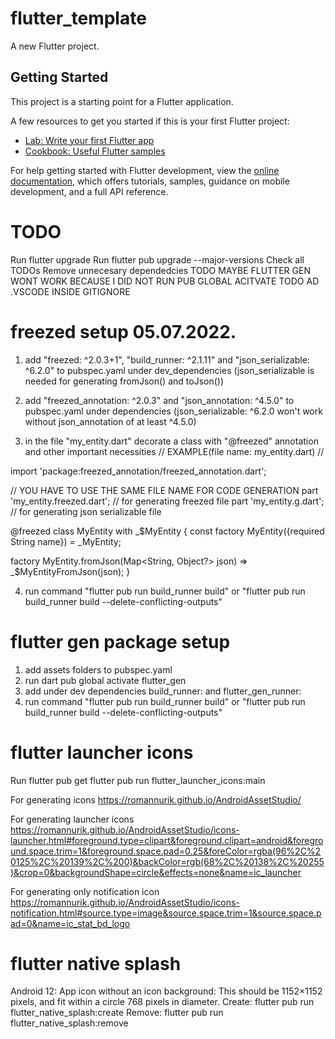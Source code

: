 # flutter_template

A new Flutter project.

## Getting Started

This project is a starting point for a Flutter application.

A few resources to get you started if this is your first Flutter project:

- [Lab: Write your first Flutter app](https://docs.flutter.dev/get-started/codelab)
- [Cookbook: Useful Flutter samples](https://docs.flutter.dev/cookbook)

For help getting started with Flutter development, view the
[online documentation](https://docs.flutter.dev/), which offers tutorials,
samples, guidance on mobile development, and a full API reference.

# TODO
Run flutter upgrade
Run flutter pub upgrade --major-versions
Check all TODOs
Remove unnecesary dependedcies
TODO MAYBE FLUTTER GEN WONT WORK BECAUSE I DID NOT RUN PUB GLOBAL ACITVATE
TODO AD .VSCODE INSIDE GITIGNORE

# freezed setup 05.07.2022.

1) add "freezed: ^2.0.3+1", "build_runner: ^2.1.11" and "json_serializable: ^6.2.0" to pubspec.yaml under dev_dependencies (json_serializable is needed for generating fromJson() and toJson())

2) add "freezed_annotation: ^2.0.3" and "json_annotation: ^4.5.0" to pubspec.yaml under dependencies (json_serializable: ^6.2.0 won't work without json_annotation of at least ^4.5.0)

3) in the file "my_entity.dart" decorate a class with "@freezed" annotation and other important necessities
// EXAMPLE(file name: my_entity.dart) //

import 'package:freezed_annotation/freezed_annotation.dart';

// YOU HAVE TO USE THE SAME FILE NAME FOR CODE GENERATION
part 'my_entity.freezed.dart'; // for generating freezed file
part 'my_entity.g.dart'; // for generating json serializable file

@freezed
class MyEntity with _$MyEntity {
  const factory MyEntity({required String name}) = _MyEntity;

  factory MyEntity.fromJson(Map<String, Object?> json) => _$MyEntityFromJson(json);
}

4) run command "flutter pub run build_runner build" or "flutter pub run build_runner build --delete-conflicting-outputs"

# flutter gen package setup
1) add assets folders to pubspec.yaml
2) run dart pub global activate flutter_gen
3) add under dev dependencies build_runner:
and flutter_gen_runner:
4) run command "flutter pub run build_runner build" or "flutter pub run build_runner build --delete-conflicting-outputs"

# flutter launcher icons
Run  flutter pub get
     flutter pub run flutter_launcher_icons:main

For generating icons
https://romannurik.github.io/AndroidAssetStudio/

For generating launcher icons
https://romannurik.github.io/AndroidAssetStudio/icons-launcher.html#foreground.type=clipart&foreground.clipart=android&foreground.space.trim=1&foreground.space.pad=0.25&foreColor=rgba(96%2C%20125%2C%20139%2C%200)&backColor=rgb(68%2C%20138%2C%20255)&crop=0&backgroundShape=circle&effects=none&name=ic_launcher

For generating only notification icon
https://romannurik.github.io/AndroidAssetStudio/icons-notification.html#source.type=image&source.space.trim=1&source.space.pad=0&name=ic_stat_bd_logo


# flutter native splash
Android 12: App icon without an icon background: This should be 1152×1152 pixels, and fit within a circle 768 pixels in diameter.
Create: flutter pub run flutter_native_splash:create
Remove: flutter pub run flutter_native_splash:remove